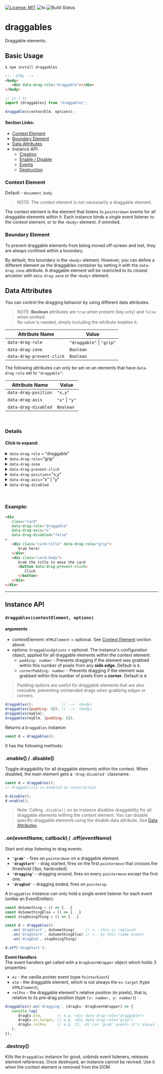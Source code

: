 [![License: MIT](https://img.shields.io/badge/License-MIT-blue.svg)](https://opensource.org/licenses/MIT)
![ts](https://badgen.net/badge/Built%20With/TypeScript/blue)
![Build Status](https://github.com/taitulism/draggables/actions/workflows/ci.yml/badge.svg)

draggables
==========
Draggable elements.

## Basic Usage

```sh
$ npm install draggables
```

```html
<!-- HTML -->
<body>
   <div data-drag-role="draggable"></div>
</body>
```

```js
// js / ts
import {draggables} from 'draggables';

draggables(contextElm, options);
```

#### Section Links:
* [Context Element](#context-element)
* [Boundary Element](#boundary-element)
* [Data Attributes](#data-attributes)
* Instance API:
	* [Creation](#draggablescontextelement-options)
	* [Enable / Disable](#enable--disable)
	* [Events](#oneventname-callback--offeventname)
	* [Destruction](#destroy)


### Context Element
Default - `document.body`

>NOTE: The context element is not necessarily a draggable element.

The context element is the element that listens to `pointerdown` events for all draggable elements within it.
Each instance binds a *single* event listener to the context element, or to the `<body>` element, if ommited.


### Boundary Element
To prevent draggable elements from being moved off-screen and lost, they are always confined within a boundary.

By default, this boundary is the `<body>` element. However, you can define a different element as the draggables container by setting it with the `data-drag-zone` attribute. A draggable element will be restricted to its closest ancestor with `data-drag-zone` or the `<body>` element.


## Data Attributes
You can control the dragging behavior by using different data attributes.

> NOTE: **Boolean** attributes are `true` when present (key only) and `false` when omitted.  
No value is needed, simply including the attribute enables it.

| Attribute Name            | Value                     | 
|---------------------------|---------------------------|
| `data-drag-role`          | `"draggable"` \| `"grip"` |
| `data-drag-zone`          | `Boolean`                 |
| `data-drag-prevent-click` | `Boolean`                 |

The following attributes can only be set on an elements that have `data-drag-role` set to `"draggable"`:

| Attribute Name            | Value                     | 
|---------------------------|---------------------------|
| `data-drag-position`      | `"x,y"`                   |
| `data-drag-axis`          | `"x"` \| `"y"`            |
| `data-drag-disabled`      | `Boolean`                 |

&nbsp;

### Details
#### Click to expand:

<!-- data-drag-role -->
<details>
   <summary><code>data-drag-role</code> = "draggable"</summary><br />
   Makes an element draggable.
   
   <br />
   Can be used together with:

   * `data-drag-position`
   * `data-drag-axis`
   * `data-drag-disabled`

----------
</details>


<!-- data-drag-role -->
<details>
   <summary><code>data-drag-role</code>="grip"</summary><br />
   Set this attribute on an element to make it the handle/grip of its closest draggable element. When used, draggable elements can only be dragged when grabbed by their grip. A grip must be a descendant of a draggable element (throws an error when it's not).

----------
</details>


<!-- data-drag-zone -->
<details>
   <summary><code>data-drag-zone</code></summary><br />
   Set this attribute on the element you want to define as the boundary element of its descendant draggable elements
   (see <a href="#boundary-element">Boundary Element</a>).

----------
</details>



<!-- data-drag-prevent-click -->
<details>
   <summary><code>data-drag-prevent-click</code></summary><br />
   When dragging an element by one of its clickable elements (button, checkbox etc.) they dispatch a click event on drop. Set this attribute on clickable elements inside a draggable element to ignore that click.

----------
</details>


<!-- data-drag-position -->
<details>
   <summary><code>data-drag-position</code>="x,y"</summary><br />
   
   <strong>Must be used on an element with <code>data-drag-role="draggable"</code></strong>

   Elements are moved around using CSS `translate(x, y)` which offsets them relative to their natural position in the DOM (in pixels).
   When an element is dropped, its new [x, y] coordinates are stored in its `data-drag-position` attribute (e.g. `data-drag-position="30,-14"`), serving as the starting point for the next drag.

   **Initial Position**  
   To render an element at its last known position after it was previously dragged, you need to apply its saved position both as a `data-drag-position` attribute and as an inline `translate` style.
This ensures the element appears in the correct position before any interaction.

```js
<div
   data-drag-role="draggable"
   data-drag-position={`${x}, ${y}`}     // <---
   style:translate={`${x}px ${y}px`}     // svelte
   style={{translate: `${x}px ${y}px`}}  // react
>
...
   elm.style.translate = `${x}px ${y}px` // vanilla
```

----------
</details>


<!-- data-drag-axis -->
<details>
   <summary><code>data-drag-axis</code>="x" | "y"</summary><br />

   <strong>Must be used on an element with <code>data-drag-role="draggable"</code></strong>
   
   By default you can drag elements freely on both axes. You can Limit an element's movement to a single axis.

   * `"x"` - Limit dragging movment along the `x` axis.
   * `"y"` - Limit dragging movment along the `y` axis.

----------
</details>


<!-- data-drag-disabled -->
<details>
   <summary><code>data-drag-disabled</code></summary><br />

   <strong>Must be used on an element with <code>data-drag-role="draggable"</code></strong>

   Set this attribute when you need to toggle draggability of a draggable element.  
   This for toggling draggability of a single draggable element. If you want to disable all draggables in a context see [`.disable()`](#enable--disable) below.

----------
</details>

&nbsp;

### Example:
```html
<div
   class="card"
   data-drag-role="draggable"
   data-drag-axis="x"
   data-drag-disabled="false"
>
   <div class="card-title" data-drag-role="grip">
      Grab here!
   </div>
   <div class="card-body">
      Grab the title to move the card
      <button data-drag-prevent-click>
         Click
      </button>
   </div>
</div>
```
---------------------------------------------------------

## Instance API

### `draggables(contextElement, options)`
#### arguments
* contextElement: `HTMLElement` = optional. See [Context Element](#context-element) section above.
* options: `DraggablesOptions` = optional. The instance's configuration object, applied for all draggable elements within the context element:
	* `padding: number` - Prevents dragging if the element was grabbed within this number of pixels from any **side edge**. Default is `0`.
	* `cornerPadding: number` - Prevents dragging if the element was grabbed within this number of pixels from a **corner**. Default is `0`.

> Padding options are useful for draggable elements that are also resizable, preventing unintended drags when grabbing edges or corners.

```js
draggables();             // -->  <body>
draggables({padding: 8}); // -->  <body>
draggables(myElm);
draggables(myElm, {padding: 8});
```


Returns a `Draggables` instance:
```js
const d = draggables();
```

It has the following methods:

### **.enable() / .disable()**
Toggle draggability for all draggable elements within the context. When disabled, the main element gets a `'drag-disabled'` classname.

```js
const d = draggables();
// draggability is enabled on construction

d.disable();
d.enable();
```

>Note: Calling `.disable()` on an instance disables draggability for all draggable elements withing the context element. You can disable specific draggable elements using the disable data attribute. See [Data Attributes](#data-attributes).


### **.on(eventName, callback) / .off(eventName)**
Start and stop listening to drag events:
* **`'grab'`** - fires on `pointerdown` on a draggable element.
* **`'dragStart'`** - drag started, fires on the first `pointermove` that crosses the threshold (3px, hardcoded).
* **`'dragging'`** - dragging around, fires on every `pointermove` except the first one.
* **`'dragEnd'`** - dragging ended, fires on `pointerup`.

A `Draggables` instance can only hold a single event listener for each event (unlike an EventEmitter):

```js
const doSomething = () => {...}
const doSomethingElse = () => {...}
const stopDoingThing = () => {...}

const d = draggables()
   .on('dragStart', doSomething)     // <-- this is replaced
   .on('dragStart', doSomethingElse) // <-- by this (same event)
   .on('dragEnd', stopDoingThing)

d.off('dragStart');
```

**Event Handlers**  
The event handlers get called with a `DragEventWrapper` object which holds 3 properties:
* `ev` - the vanilla pointer event (type `PointerEvent`)
* `elm` - the draggable element, which is not always the `ev.target` (type `HTMLElement`), 
* `relPos` - the draggable element's relative position (in pixels), that is, relative to its pre-drag position (type `[x: number, y: number]`)

```js
draggables().on('dragging', (dragEv: DragEventWrapper) => {
   console.log(
      dragEv.elm,       // e.g. <div data-drag-role="draggable">
      dragEv.ev.target, // e.g. <div data-drag-role="grip">
      dragEv.relPos     // e.g. [3, -8] (on 'grab' events it's always [0,0])
   );
});
```


### **.destroy()**
Kills the `Draggables` instance for good, unbinds event listeners, releases element references. Once destroyed, an instance cannot be revived. Use it when the context element is removed from the DOM.
